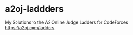 # a2oj-laddders
My Solutions to the A2 Online Judge Ladders for CodeForces
https://a2oj.com/ladders
